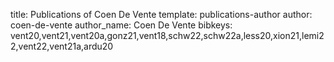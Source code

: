 title: Publications of Coen De Vente
template: publications-author
author: coen-de-vente
author_name: Coen De Vente
bibkeys: vent20,vent21,vent20a,gonz21,vent18,schw22,schw22a,less20,xion21,lemi22,vent22,vent21a,ardu20